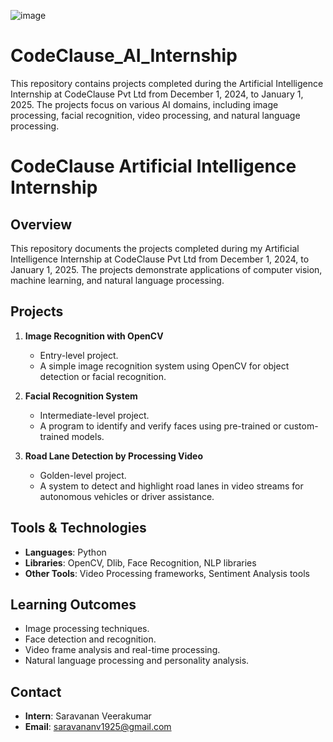 ![image](https://github.com/user-attachments/assets/1680a598-d124-41b0-882a-83bcd46db70f)





# CodeClause_AI_Internship
This repository contains projects completed during the Artificial Intelligence Internship at CodeClause Pvt Ltd from December 1, 2024, to January 1, 2025. The projects focus on various AI domains, including image processing, facial recognition, video processing, and natural language processing.

# CodeClause Artificial Intelligence Internship

## Overview
This repository documents the projects completed during my Artificial Intelligence Internship at CodeClause Pvt Ltd from December 1, 2024, to January 1, 2025. The projects demonstrate applications of computer vision, machine learning, and natural language processing.

## Projects
1. **Image Recognition with OpenCV**
   - Entry-level project.
   - A simple image recognition system using OpenCV for object detection or facial recognition.

2. **Facial Recognition System**
   - Intermediate-level project.
   - A program to identify and verify faces using pre-trained or custom-trained models.

3. **Road Lane Detection by Processing Video**
   - Golden-level project.
   - A system to detect and highlight road lanes in video streams for autonomous vehicles or driver assistance.

## Tools & Technologies
- **Languages**: Python
- **Libraries**: OpenCV, Dlib, Face Recognition, NLP libraries
- **Other Tools**: Video Processing frameworks, Sentiment Analysis tools

## Learning Outcomes
- Image processing techniques.
- Face detection and recognition.
- Video frame analysis and real-time processing.
- Natural language processing and personality analysis.

## Contact
- **Intern**: Saravanan Veerakumar
- **Email**: saravananv1925@gmail.com
